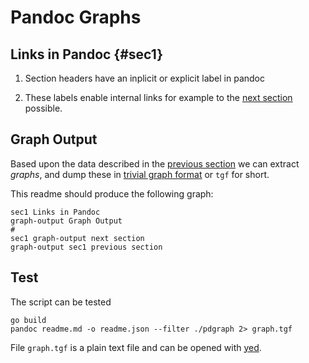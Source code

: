 Pandoc Graphs
=============

Links in Pandoc {#sec1}
---------------

1.  Section headers have an inplicit or explicit label in pandoc

2.  These labels enable internal links for example to the [next
    section](#graph-output) possible.

Graph Output
------------

Based upon the data described in the [previous section](#sec1) we can
extract *graphs*, and dump these in [trivial graph
format](http://en.wikipedia.org/wiki/Trivial_Graph_Format) or `tgf` for
short.

This readme should produce the following graph:

``` {.tgf}
sec1 Links in Pandoc
graph-output Graph Output
#
sec1 graph-output next section
graph-output sec1 previous section
```

Test
----

The script can be tested

    go build
    pandoc readme.md -o readme.json --filter ./pdgraph 2> graph.tgf

File `graph.tgf` is a plain text file and can be opened with
[yed](http://www.yworks.com/en/products/yfiles/yed/).
